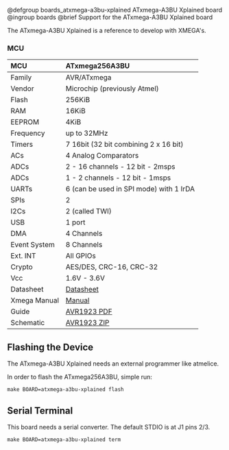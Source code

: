 @defgroup    boards_atxmega-a3bu-xplained ATxmega-A3BU Xplained board
@ingroup     boards
@brief       Support for the ATxmega-A3BU Xplained board

The ATxmega-A3BU Xplained is a reference to develop with XMEGA's.

### MCU
| MCU           | ATxmega256A3BU                                |
|:------------- |:--------------------------------------------- |
| Family        | AVR/ATxmega                                   |
| Vendor        | Microchip (previously Atmel)                  |
| Flash         | 256KiB                                        |
| RAM           | 16KiB                                         |
| EEPROM        | 4KiB                                          |
| Frequency     | up to 32MHz                                   |
| Timers        | 7 16bit (32 bit combining 2 x 16 bit)         |
| ACs           | 4 Analog Comparators                          |
| ADCs          | 2 - 16 channels - 12 bit - 2msps              |
| ADCs          | 1 - 2 channels - 12 bit - 1msps               |
| UARTs         | 6 (can be used in SPI mode) with 1 IrDA       |
| SPIs          | 2                                             |
| I2Cs          | 2 (called TWI)                                |
| USB           | 1 port                                        |
| DMA           | 4 Channels                                    |
| Event System  | 8 Channels                                    |
| Ext. INT      | All GPIOs                                     |
| Crypto        | AES/DES, CRC-16, CRC-32                       |
| Vcc           | 1.6V - 3.6V                                   |
| Datasheet     | [Datasheet](https://ww1.microchip.com/downloads/en/DeviceDoc/Atmel-8362-8-and-16bit-AVR-microcontroller-ATxmega256A3BU_datasheet.pdf) |
| Xmega Manual  | [Manual](https://ww1.microchip.com/downloads/en/DeviceDoc/Atmel-8331-8-and-16-bit-AVR-Microcontroller-XMEGA-AU_Manual.pdf) |
| Guide         | [AVR1923 PDF](http://ww1.microchip.com/downloads/en/Appnotes/doc8394.pdf) |
| Schematic     | [AVR1923 ZIP](https://ww1.microchip.com/downloads/en/AppNotes/AVR1923.zip) |

## Flashing the Device

The ATxmega-A3BU Xplained needs an external programmer like atmelice.

In order to flash the ATxmega256A3BU, simple run:

    make BOARD=atxmega-a3bu-xplained flash

## Serial Terminal

This board needs a serial converter. The default STDIO is at J1 pins 2/3.

    make BOARD=atxmega-a3bu-xplained term
